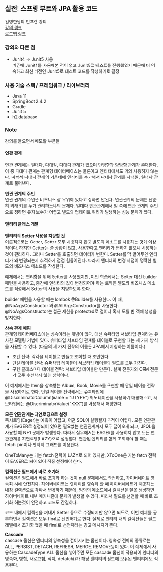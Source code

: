 ## 실전! 스프링 부트와 JPA 활용 코드
김영한님의 인프런 강의  
[강의 링크](https://www.inflearn.com/course/%EC%8A%A4%ED%94%84%EB%A7%81%EB%B6%80%ED%8A%B8-JPA-%ED%99%9C%EC%9A%A9-1/)  
[로드맵 링크](https://www.inflearn.com/roadmaps/149)

### 강의와 다른 점
- Junit4 -> Junit5 사용  
기존에 Junit4를 사용해본 적이 없고 Junit5로 테스트를 진행했었기 때문에 더 익숙하고 최신 버전인 Junit5로 테스트 코드를 작성하기로 결정
  
### 사용 기술 스택 / 프레임워크 / 라이브러리
- Java 11
- SpringBoot 2.4.2
- Gradle
- Junit 5
- h2 database

### Note
강의를 들으면서 메모할 부분들

#### 연관 관계  
연관 관계에는 일대다, 다대일, 다대다 관계가 있으며 단방향과 양방향 관계가 존재한다. 이 중 다대다 관계는 관계형 데이터베이스는 물론이고 엔티티에서도 거의 사용하지 않는다.
따라서 다대다 관계의 가운데에 엔티티를 추가해서 다대다 관계를 다대일, 일대다 관계로 풀어낸다.

**연관 관계의 주인**  
연관 관계의 주인은 비즈니스 상 우위에 있다고 정하면 안된다. 연관관계의 문제는 단순히 외래 키를 누가 관리하느냐의 문제다.
일대다 연관관계에서 일 쪽에 연관 관계의 주인으로 정하면 유지 보수가 어렵고 별도의 업데이트 쿼리가 발생하는 성능 문제가 있다.

#### 엔티티 클래스 개발

**엔티티의 Setter 사용을 지양할 것**  
이론적으로는 Getter, Setter 모두 사용하지 않고 별도의 메소드를 사용하는 것이 이상적이다.
하지만 Getter는 쓸 상황이 많고, 사용한다고 엔티티가 변하지 않으니 사용하는 것이 편리하다.
그러나 Setter를 호출하면 데이터가 변한다. Setter를 막 열어두면 엔티티가 왜 변경되는지 추적하기 점점 힘들어진다.
따라서 엔티티의 변경 지점이 명확한 별도의 비즈니스 메소드를 작성한다.

예제에서는 편리함을 위해 Setter를 사용했지만, 이번 학습에서는 Setter 대신 builder 패턴을 사용하고, 
중간에 엔티티의 값이 변경되어야 하는 로직은 별도의 비즈니스 메소드를 작성해서 Setter의 사용을 지양하도록 한다.

builder 패턴을 사용할 때는 lombok @Builder를 사용한다. 이 때, @NoArgsConstructor 와 @AllArgsConstructor를 사용한다.
@NoArgsConstructor는 접근 제한을 protected로 걸어서 혹시 모를 빈 객체 생성을 방지한다.

**상속 관계 매핑**  
관계형 데이터베이스에는 상속이라는 개념이 없다. 대신 슈퍼타입 서브타입 관계라는 유사한 모델링 기법이 있다.
슈퍼타입 서브타임 관계를 테이블로 구현할 때는 세 가지 방식을 사용할 수 있다. (다음의 세 가지 전략의 이름은 JPA에서 지칭하는 이름이다.)
- 조인 전략: 각각을 테이블로 만들고 조회할 때 조인한다.
- 단일 테이블 전략: 슈퍼타입 테이블이 서브타입 테이블의 필드를 모두 가진다.
- 구현 클래스마다 테이블 전략: 서브타입 테이블만 만든다. 설계 전문가와 ORM 전문가 모두 추천하지 않는 방식이다.

이 예제에서는 Item을 상속받는 Album, Book, Movie를 구현할 때 단일 테이블 전략을 사용하기로 한다.
단일 테이블 전략에서는 슈퍼타입에 @DiscriminatorColumn(name = "DTYPE") 어노테이션을 사용하여 매핑해주고,
서브타입에는 @DiscriminatorValue("XXX")를 사용해서 매핑한다.

**모든 연관관계는 지연로딩으로 설정**  
즉시로딩(Eager)는 예측이 어렵고, 어떤 SQL이 실행될지 추적이 어렵다.
모든 연관관계가 EAGER로 설정되어 있으면 필요없는 연관관계까지 모두 끌어오게 되고, JPQL을 사용할 떄 N+1 문제가 발생한다.
따라서 실무에서는 EAGER를 사용하지 않고 모든 연관관계를 지연로딩(LAZY)으로 설정한다.
연관된 엔티티를 함께 조회해야 할 때는 fetch join이나 엔티티 그래프를 이용한다.

OneToMany는 기본 fetch 전략이 LAZY로 되어 있지만, XToOne은 기본 fetch 전략이 EAGER로 되어 있어 직접 설정해야 한다.

**컬렉션은 필드에서 바로 초기화**  
컬렉션은 필드에서 바로 초기화 하는 것이 null 문제에서도 안전하고, 하이버네이트 영속화 시에 안전하다.
하이버네이트는 엔티티를 영속화 할 떄 하이버네이트가 제공하는 내장 컬렉션으로 감싸서 변경하기 때문에,
임의의 메소드에서 컬렉션을 잘못 생성하면 하이버네이트 내부 메커니즘에 문제가 발생할 수 있다.
따라서 필드를 선언할 때 바로 초기화 하는것이 안전하고 코드도 간결하다.

코드 내에서 컬렉션을 꺼내서 Setter 등으로 수정되지만 않으면 되므로, 이번 예제를 공부하면서 컬렉션은 모두 final로 선언하기로 한다.
실제로 엔티티 내의 컬렉션들은 필드 레벨에서 초기화 했을 때 final로 선언하라는 경고 메시지가 뜬다.

**Cascade**  
cascade 옵션은 엔티티의 영속성을 전이시키는 옵션이다. 영속성 전이의 종류로는 ALL, PERSIST, DETACH, REFRESH, MERGE, REMOVE등이 있다.
이 예제에서 사용하는 CascadeType.ALL 옵션을 넣어주면 모든 cascade 옵션이 적용되어 엔티티의 영속화, 병합, 새로고침, 삭제, detatch()가 해당 엔티티의 필드에 보유된 엔티티에도 적용된다.

